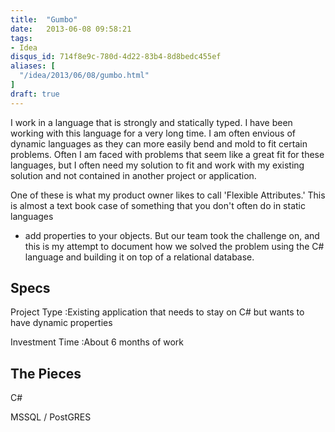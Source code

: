 ```yaml
---
title:  "Gumbo"
date:   2013-06-08 09:58:21
tags:
- Idea
disqus_id: 714f8e9c-780d-4d22-83b4-8d8bedc455ef
aliases: [
  "/idea/2013/06/08/gumbo.html"
]
draft: true
---
```


I work in a language that is strongly and statically typed. I have been working
with this language for a very long time. I am often envious of dynamic languages
as they can more easily bend and mold to fit certain problems. Often I am faced
with problems that seem like a great fit for these languages, but I often need
my solution to fit and work with my existing solution and not contained in
another project or application.

One of these is what my product owner likes to call 'Flexible Attributes.' This
is almost a text book case of something that you don't often do in static languages
- add properties to your objects. But our team took the challenge on, and this
is my attempt to document how we solved the problem using the C# language and
building it on top of a relational database.

## Specs

Project Type
:Existing application that needs to stay on C# but wants to have dynamic properties

Investment Time
:About 6 months of work

## The Pieces

C#

MSSQL / PostGRES

